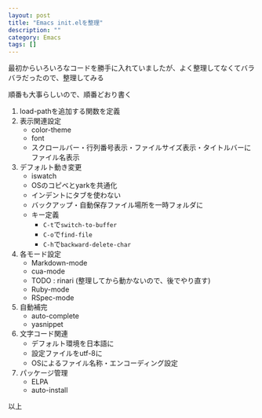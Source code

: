 ```yaml
---
layout: post
title: "Emacs init.elを整理"
description: ""
category: Emacs
tags: []
---
```

最初からいろいろなコードを勝手に入れていましたが、よく整理してなくてバラバラだったので、整理してみる

順番も大事らしいので、順番どおり書く

1. load-pathを追加する関数を定義
2. 表示関連設定
    - color-theme
    - font
    - スクロールバー・行列番号表示・ファイルサイズ表示・タイトルバーにファイル名表示
3. デフォルト動き変更
    - iswatch
    - OSのコピベとyarkを共通化
    - インデントにタブを使わない
    - バックアップ・自動保存ファイル場所を一時フォルダに
    - キー定義
        - `C-t`で`switch-to-buffer`
        - `C-o`で`find-file`
        - `C-h`で`backward-delete-char`
4. 各モード設定
    - Markdown-mode
    - cua-mode
    - TODO : rinari (整理してから動かないので、後でやり直す)
    - Ruby-mode
    - RSpec-mode
5. 自動補完
    - auto-complete
    - yasnippet
6. 文字コード関連
    - デフォルト環境を日本語に
    - 設定ファイルをutf-8に
    - OSによるファイル名称・エンコーディング設定
7. パッケージ管理
    - ELPA
    - auto-install

以上
